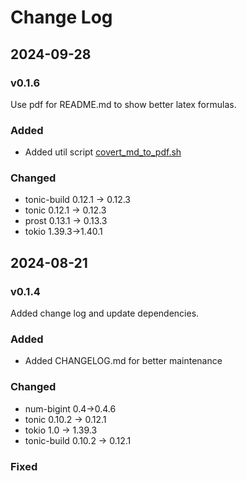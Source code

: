 # Change Log

## 2024-09-28 

### v0.1.6

Use pdf for README.md to show better latex formulas.

### Added

- Added util script [covert_md_to_pdf.sh](covert_md_to_pdf.sh)

### Changed

- tonic-build 0.12.1 -> 0.12.3
- tonic 0.12.1 -> 0.12.3
- prost 0.13.1 -> 0.13.3
- tokio 1.39.3->1.40.1

## 2024-08-21

### v0.1.4

Added change log and update dependencies.

### Added

- Added CHANGELOG.md for better maintenance

### Changed

- num-bigint 0.4->0.4.6
- tonic 0.10.2 -> 0.12.1
- tokio 1.0 -> 1.39.3
- tonic-build 0.10.2 -> 0.12.1

### Fixed
